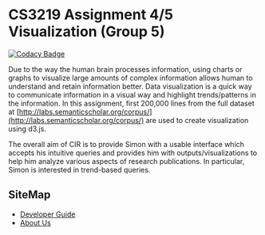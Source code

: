 # CS3219 Assignment 4/5 Visualization (Group 5)
[![Codacy Badge](https://api.codacy.com/project/badge/Grade/be7ecece1d1047fa9480741d5b72cf14)](https://www.codacy.com?utm_source=github.com&amp;utm_medium=referral&amp;utm_content=aljorhythm/CS3219-CIR-visualisation&amp;utm_campaign=Badge_Grade)

Due to the way the human brain processes information, using charts or graphs to visualize large amounts of complex information allows human to understand and retain information better. Data visualization is a quick way to communicate information in a visual way and highlight trends/patterns in the information. In this assignment, first 200,000 lines from the full dataset at [http://labs.semanticscholar.org/corpus/](http://labs.semanticscholar.org/corpus/) are used to create visualization using d3.js.

The overall aim of CIR is to provide Simon with a usable interface which accepts his intuitive queries and provides him with outputs/visualizations to help him analyze various aspects of research publications. In particular, Simon is interested in trend-based queries.

## SiteMap
* [Developer Guide](docs/developerGuide.md)
* [About Us](docs/aboutUs.md)
